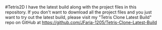 #Tetris2D
I have the latest build along with the project files in this repository. 
If you don't want to download all the project files and you just want to try out the latest build, please visit my "Tetris Clone Latest Build" repo on GitHub at https://github.com/JFaria-1205/Tetris-Clone-Latest-Build
